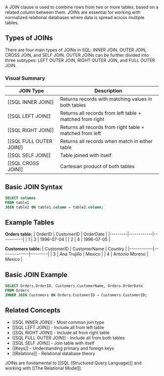 A JOIN clause is used to combine rows from two or more tables, based on a related column between them. JOINs are essential for working with normalized relational databases where data is spread across multiple tables.

## Types of JOINs

There are four main types of JOINs in SQL: INNER JOIN, OUTER JOIN, CROSS JOIN, and SELF JOIN. OUTER JOINs can be further divided into three subtypes: LEFT OUTER JOIN, RIGHT OUTER JOIN, and FULL OUTER JOIN.

### Visual Summary
| JOIN Type | Description |
|-----------|-------------|
| [[SQL INNER JOIN]] | Returns records with matching values in both tables |
| [[SQL LEFT JOIN]] | Returns all records from left table + matched from right |
| [[SQL RIGHT JOIN]] | Returns all records from right table + matched from left |
| [[SQL FULL OUTER JOIN]] | Returns all records when match in either table |
| [[SQL SELF JOIN]] | Table joined with itself |
| [[SQL CROSS JOIN]] | Cartesian product of both tables |

## Basic JOIN Syntax
```sql
SELECT columns
FROM table1
JOIN table2 ON table1.column = table2.column;
```

## Example Tables
**Orders table:**
| OrderID | CustomerID | OrderDate |
|---------|------------|-----------|
| 1 | 3 | 1996-07-04 |
| 2 | 4 | 1996-07-05 |

**Customers table:**
| CustomerID | CustomerName | Country |
|------------|--------------|---------|
| 3 | Ana Trujillo | Mexico |
| 4 | Antonio Moreno | Mexico |

## Basic JOIN Example
```sql
SELECT Orders.OrderID, Customers.CustomerName, Orders.OrderDate
FROM Orders
INNER JOIN Customers ON Orders.CustomerID = Customers.CustomerID;
```

## Related Concepts
- [[SQL INNER JOIN]] - Most common join type
- [[SQL LEFT JOIN]] - Include all from left table
- [[SQL RIGHT JOIN]] - Include all from right table  
- [[SQL FULL OUTER JOIN]] - Include all from both tables
- [[SQL SELF JOIN]] - Join table with itself
- [[Keys]] - Understanding primary and foreign keys
- [[Relations]] - Relational database theory

JOINs are fundamental to [[SQL (Structured Query Language)]] and working with [[The Relational Model]].
